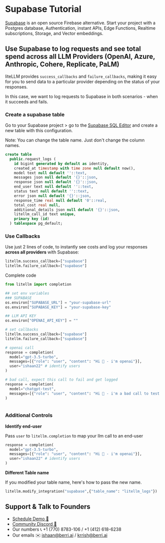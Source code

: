 # Supabase Tutorial 
[Supabase](https://supabase.com/) is an open source Firebase alternative.
Start your project with a Postgres database, Authentication, instant APIs, Edge Functions, Realtime subscriptions, Storage, and Vector embeddings.

## Use Supabase to log requests and see total spend across all LLM Providers (OpenAI, Azure, Anthropic, Cohere, Replicate, PaLM)
liteLLM provides `success_callbacks` and `failure_callbacks`, making it easy for you to send data to a particular provider depending on the status of your responses. 

In this case, we want to log requests to Supabase in both scenarios - when it succeeds and fails. 

### Create a supabase table 

Go to your Supabase project > go to the [Supabase SQL Editor](https://supabase.com/dashboard/projects) and create a new table with this configuration.

Note: You can change the table name. Just don't change the column names. 

```sql
create table
  public.request_logs (
    id bigint generated by default as identity,
    created_at timestamp with time zone null default now(),
    model text null default ''::text,
    messages json null default '{}'::json,
    response json null default '{}'::json,
    end_user text null default ''::text,
    status text null default ''::text,
    error json null default '{}'::json,
    response_time real null default '0'::real,
    total_cost real null,
    additional_details json null default '{}'::json,
    litellm_call_id text unique,
    primary key (id)
  ) tablespace pg_default;
```

### Use Callbacks 
Use just 2 lines of code, to instantly see costs and log your responses **across all providers** with Supabase: 

```python
litellm.success_callback=["supabase"]
litellm.failure_callback=["supabase"]
```

Complete code
```python
from litellm import completion

## set env variables
### SUPABASE
os.environ["SUPABASE_URL"] = "your-supabase-url" 
os.environ["SUPABASE_KEY"] = "your-supabase-key" 

## LLM API KEY
os.environ["OPENAI_API_KEY"] = ""

# set callbacks
litellm.success_callback=["supabase"]
litellm.failure_callback=["supabase"]

# openai call
response = completion(
  model="gpt-3.5-turbo", 
  messages=[{"role": "user", "content": "Hi 👋 - i'm openai"}],
  user="ishaan22" # identify users
) 

# bad call, expect this call to fail and get logged
response = completion(
  model="chatgpt-test", 
  messages=[{"role": "user", "content": "Hi 👋 - i'm a bad call to test error logging"}]
)
 
```

### Additional Controls 

**Identify end-user**

Pass `user` to `litellm.completion` to map your llm call to an end-user 

```python
response = completion(
  model="gpt-3.5-turbo", 
  messages=[{"role": "user", "content": "Hi 👋 - i'm openai"}],
  user="ishaan22" # identify users
) 
```

**Different Table name**

If you modified your table name, here's how to pass the new name.

```python 
litellm.modify_integration("supabase",{"table_name": "litellm_logs"})
```

## Support & Talk to Founders

- [Schedule Demo 👋](https://calendly.com/d/4mp-gd3-k5k/berriai-1-1-onboarding-litellm-hosted-version)
- [Community Discord 💭](https://discord.gg/wuPM9dRgDw)
- Our numbers 📞 +1 (770) 8783-106 / ‭+1 (412) 618-6238‬
- Our emails ✉️ ishaan@berri.ai / krrish@berri.ai
